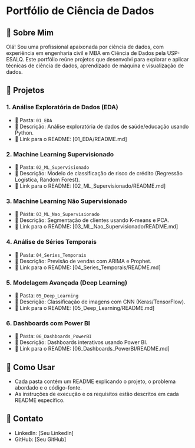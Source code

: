 # Portfólio de Ciência de Dados

## 👋 Sobre Mim

Olá! Sou uma profissional apaixonada por ciência de dados, com experiência em engenharia civil e MBA em Ciência de Dados pela USP-ESALQ. Este portfólio reúne projetos que desenvolvi para explorar e aplicar técnicas de ciência de dados, aprendizado de máquina e visualização de dados.

## 🚀 Projetos

### 1. Análise Exploratória de Dados (EDA)

* 📂 Pasta: `01_EDA`
* 📝 Descrição: Análise exploratória de dados de saúde/educação usando Python.
* 🔗 Link para o README: \[01\_EDA/README.md]

### 2. Machine Learning Supervisionado

* 📂 Pasta: `02_ML_Supervisionado`
* 📝 Descrição: Modelo de classificação de risco de crédito (Regressão Logística, Random Forest).
* 🔗 Link para o README: \[02\_ML\_Supervisionado/README.md]

### 3. Machine Learning Não Supervisionado

* 📂 Pasta: `03_ML_Nao_Supervisionado`
* 📝 Descrição: Segmentação de clientes usando K-means e PCA.
* 🔗 Link para o README: \[03\_ML\_Nao\_Supervisionado/README.md]

### 4. Análise de Séries Temporais

* 📂 Pasta: `04_Series_Temporais`
* 📝 Descrição: Previsão de vendas com ARIMA e Prophet.
* 🔗 Link para o README: \[04\_Series\_Temporais/README.md]

### 5. Modelagem Avançada (Deep Learning)

* 📂 Pasta: `05_Deep_Learning`
* 📝 Descrição: Classificação de imagens com CNN (Keras/TensorFlow).
* 🔗 Link para o README: \[05\_Deep\_Learning/README.md]

### 6. Dashboards com Power BI

* 📂 Pasta: `06_Dashboards_PowerBI`
* 📝 Descrição: Dashboards interativos usando Power BI.
* 🔗 Link para o README: \[06\_Dashboards\_PowerBI/README.md]

## 🚦 Como Usar

* Cada pasta contém um README explicando o projeto, o problema abordado e o código-fonte.
* As instruções de execução e os requisitos estão descritos em cada README específico.

## 📌 Contato

* LinkedIn: \[Seu LinkedIn]
* GitHub: \[Seu GitHub]
